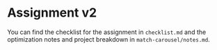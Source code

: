 # Assignment v2

You can find the checklist for the assignment in `checklist.md` and the optimization notes and project breakdown in `match-carousel/notes.md`.
